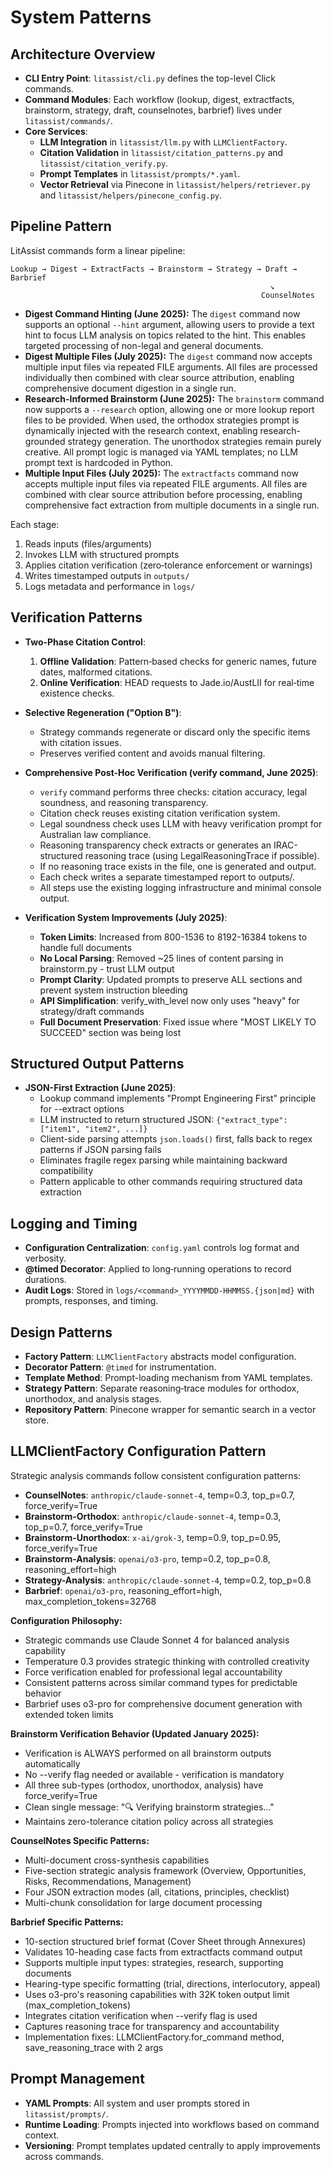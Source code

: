 # System Patterns

## Architecture Overview

- **CLI Entry Point**: `litassist/cli.py` defines the top-level Click commands.
- **Command Modules**: Each workflow (lookup, digest, extractfacts, brainstorm, strategy, draft, counselnotes, barbrief) lives under `litassist/commands/`.
- **Core Services**:
  - **LLM Integration** in `litassist/llm.py` with `LLMClientFactory`.
  - **Citation Validation** in `litassist/citation_patterns.py` and `litassist/citation_verify.py`.
  - **Prompt Templates** in `litassist/prompts/*.yaml`.
  - **Vector Retrieval** via Pinecone in `litassist/helpers/retriever.py` and `litassist/helpers/pinecone_config.py`.

## Pipeline Pattern

LitAssist commands form a linear pipeline:
```
Lookup → Digest → ExtractFacts → Brainstorm → Strategy → Draft → Barbrief
                                                          ↘
                                                        CounselNotes
```
- **Digest Command Hinting (June 2025):** The `digest` command now supports an optional `--hint` argument, allowing users to provide a text hint to focus LLM analysis on topics related to the hint. This enables targeted processing of non-legal and general documents.
- **Digest Multiple Files (July 2025):** The `digest` command now accepts multiple input files via repeated FILE arguments. All files are processed individually then combined with clear source attribution, enabling comprehensive document digestion in a single run.
- **Research-Informed Brainstorm (June 2025):** The `brainstorm` command now supports a `--research` option, allowing one or more lookup report files to be provided. When used, the orthodox strategies prompt is dynamically injected with the research context, enabling research-grounded strategy generation. The unorthodox strategies remain purely creative. All prompt logic is managed via YAML templates; no LLM prompt text is hardcoded in Python.
- **Multiple Input Files (July 2025):** The `extractfacts` command now accepts multiple input files via repeated FILE arguments. All files are combined with clear source attribution before processing, enabling comprehensive fact extraction from multiple documents in a single run.

Each stage:
1. Reads inputs (files/arguments)
2. Invokes LLM with structured prompts
3. Applies citation verification (zero‑tolerance enforcement or warnings)
4. Writes timestamped outputs in `outputs/`
5. Logs metadata and performance in `logs/`

## Verification Patterns

- **Two‑Phase Citation Control**:
  1. **Offline Validation**: Pattern‑based checks for generic names, future dates, malformed citations.
  2. **Online Verification**: HEAD requests to Jade.io/AustLII for real‑time existence checks.
- **Selective Regeneration ("Option B")**:
  - Strategy commands regenerate or discard only the specific items with citation issues.
  - Preserves verified content and avoids manual filtering.

- **Comprehensive Post-Hoc Verification (verify command, June 2025)**:
  - `verify` command performs three checks: citation accuracy, legal soundness, and reasoning transparency.
  - Citation check reuses existing citation verification system.
  - Legal soundness check uses LLM with heavy verification prompt for Australian law compliance.
  - Reasoning transparency check extracts or generates an IRAC-structured reasoning trace (using LegalReasoningTrace if possible).
  - If no reasoning trace exists in the file, one is generated and output.
  - Each check writes a separate timestamped report to outputs/.
  - All steps use the existing logging infrastructure and minimal console output.

- **Verification System Improvements (July 2025)**:
  - **Token Limits**: Increased from 800-1536 to 8192-16384 tokens to handle full documents
  - **No Local Parsing**: Removed ~25 lines of content parsing in brainstorm.py - trust LLM output
  - **Prompt Clarity**: Updated prompts to preserve ALL sections and prevent system instruction bleeding
  - **API Simplification**: verify_with_level now only uses "heavy" for strategy/draft commands
  - **Full Document Preservation**: Fixed issue where "MOST LIKELY TO SUCCEED" section was being lost

## Structured Output Patterns

- **JSON-First Extraction (June 2025)**:
  - Lookup command implements "Prompt Engineering First" principle for --extract options
  - LLM instructed to return structured JSON: `{"extract_type": ["item1", "item2", ...]}`
  - Client-side parsing attempts `json.loads()` first, falls back to regex patterns if JSON parsing fails
  - Eliminates fragile regex parsing while maintaining backward compatibility
  - Pattern applicable to other commands requiring structured data extraction

## Logging and Timing

- **Configuration Centralization**: `config.yaml` controls log format and verbosity.
- **@timed Decorator**: Applied to long‑running operations to record durations.
- **Audit Logs**: Stored in `logs/<command>_YYYYMMDD-HHMMSS.{json|md}` with prompts, responses, and timing.

## Design Patterns

- **Factory Pattern**: `LLMClientFactory` abstracts model configuration.
- **Decorator Pattern**: `@timed` for instrumentation.
- **Template Method**: Prompt-loading mechanism from YAML templates.
- **Strategy Pattern**: Separate reasoning‑trace modules for orthodox, unorthodox, and analysis stages.
- **Repository Pattern**: Pinecone wrapper for semantic search in a vector store.

## LLMClientFactory Configuration Pattern

Strategic analysis commands follow consistent configuration patterns:

- **CounselNotes**: `anthropic/claude-sonnet-4`, temp=0.3, top_p=0.7, force_verify=True
- **Brainstorm-Orthodox**: `anthropic/claude-sonnet-4`, temp=0.3, top_p=0.7, force_verify=True
- **Brainstorm-Unorthodox**: `x-ai/grok-3`, temp=0.9, top_p=0.95, force_verify=True
- **Brainstorm-Analysis**: `openai/o3-pro`, temp=0.2, top_p=0.8, reasoning_effort=high
- **Strategy-Analysis**: `anthropic/claude-sonnet-4`, temp=0.2, top_p=0.8
- **Barbrief**: `openai/o3-pro`, reasoning_effort=high, max_completion_tokens=32768

**Configuration Philosophy:**
- Strategic commands use Claude Sonnet 4 for balanced analysis capability
- Temperature 0.3 provides strategic thinking with controlled creativity
- Force verification enabled for professional legal accountability
- Consistent patterns across similar command types for predictable behavior
- Barbrief uses o3-pro for comprehensive document generation with extended token limits

**Brainstorm Verification Behavior (Updated January 2025):**
- Verification is ALWAYS performed on all brainstorm outputs automatically
- No --verify flag needed or available - verification is mandatory
- All three sub-types (orthodox, unorthodox, analysis) have force_verify=True
- Clean single message: "🔍 Verifying brainstorm strategies..."
- Maintains zero-tolerance citation policy across all strategies

**CounselNotes Specific Patterns:**
- Multi-document cross-synthesis capabilities
- Five-section strategic analysis framework (Overview, Opportunities, Risks, Recommendations, Management)
- Four JSON extraction modes (all, citations, principles, checklist)
- Multi-chunk consolidation for large document processing

**Barbrief Specific Patterns:**
- 10-section structured brief format (Cover Sheet through Annexures)
- Validates 10-heading case facts from extractfacts command output
- Supports multiple input types: strategies, research, supporting documents
- Hearing-type specific formatting (trial, directions, interlocutory, appeal)
- Uses o3-pro's reasoning capabilities with 32K token output limit (max_completion_tokens)
- Integrates citation verification when --verify flag is used
- Captures reasoning trace for transparency and accountability
- Implementation fixes: LLMClientFactory.for_command method, save_reasoning_trace with 2 args

## Prompt Management

- **YAML Prompts**: All system and user prompts stored in `litassist/prompts/`.
- **Runtime Loading**: Prompts injected into workflows based on command context.
- **Versioning**: Prompt templates updated centrally to apply improvements across commands.
